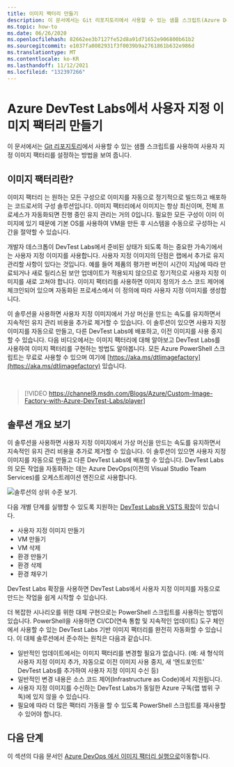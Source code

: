 ```yaml
---
title: 이미지 팩터리 만들기
description: 이 문서에서는 Git 리포지토리에서 사용할 수 있는 샘플 스크립트(Azure DevTest Labs)를 사용하여 사용자 지정 이미지 팩터리를 설정하는 방법을 보여 줍니다.
ms.topic: how-to
ms.date: 06/26/2020
ms.openlocfilehash: 82662ee3b7127fe52d8a91d71652e906800b61b2
ms.sourcegitcommit: e1037fa0082931f3f0039b9a2761861b632e986d
ms.translationtype: MT
ms.contentlocale: ko-KR
ms.lasthandoff: 11/12/2021
ms.locfileid: "132397266"
---
```

# <a name="create-a-custom-image-factory-in-azure-devtest-labs"></a>Azure DevTest Labs에서 사용자 지정 이미지 팩터리 만들기
이 문서에서는 [Git 리포지토리](https://github.com/Azure/azure-devtestlab/tree/master/samples/DevTestLabs/Scripts/ImageFactory)에서 사용할 수 있는 샘플 스크립트를 사용하여 사용자 지정 이미지 팩터리를 설정하는 방법을 보여 줍니다.

## <a name="whats-an-image-factory"></a>이미지 팩터리란?
이미지 팩터리 는 원하는 모든 구성으로 이미지를 자동으로 정기적으로 빌드하고 배포하는 코드로서의 구성 솔루션입니다. 이미지 팩터리에서 이미지는 항상 최신이며, 전체 프로세스가 자동화되면 진행 중인 유지 관리는 거의 0입니다. 필요한 모든 구성이 이미 이미지에 있기 때문에 기본 OS를 사용하여 VM을 만든 후 시스템을 수동으로 구성하는 시간을 절약할 수 있습니다.

개발자 데스크톱이 DevTest Labs에서 준비된 상태가 되도록 하는 중요한 가속기에서는 사용자 지정 이미지를 사용합니다. 사용자 지정 이미지의 단점은 랩에서 추가로 유지 관리할 사항이 있다는 것입니다. 예를 들어 제품의 평가판 버전이 시간이 지남에 따라 만료되거나 새로 릴리스된 보안 업데이트가 적용되지 않으므로 정기적으로 사용자 지정 이미지를 새로 고쳐야 합니다. 이미지 팩터리를 사용하면 이미지 정의가 소스 코드 제어에 체크인되어 있으며 자동화된 프로세스에서 이 정의에 따라 사용자 지정 이미지를 생성합니다.

이 솔루션을 사용하면 사용자 지정 이미지에서 가상 머신을 만드는 속도를 유지하면서 지속적인 유지 관리 비용을 추가로 제거할 수 있습니다. 이 솔루션이 있으면 사용자 지정 이미지를 자동으로 만들고, 다른 DevTest Labs에 배포하고, 이전 이미지를 사용 중지할 수 있습니다. 다음 비디오에서는 이미지 팩터리에 대해 알아보고 DevTest Labs를 사용하여 이미지 팩터리를 구현하는 방법도 알아봅니다.  모든 Azure PowerShell 스크립트는 무료로 사용할 수 있으며 여기에 [https://aka.ms/dtlimagefactory](https://aka.ms/dtlimagefactory) 있습니다.

<br/>

> [!VIDEO https://channel9.msdn.com/Blogs/Azure/Custom-Image-Factory-with-Azure-DevTest-Labs/player]


## <a name="high-level-view-of-the-solution"></a>솔루션 개요 보기
이 솔루션을 사용하면 사용자 지정 이미지에서 가상 머신을 만드는 속도를 유지하면서 지속적인 유지 관리 비용을 추가로 제거할 수 있습니다. 이 솔루션이 있으면 사용자 지정 이미지를 자동으로 만들고 다른 DevTest Labs에 배포할 수 있습니다. DevTest Labs의 모든 작업을 자동화하는 데는 Azure DevOps(이전의 Visual Studio Team Services)를 오케스트레이션 엔진으로 사용합니다.

![솔루션의 상위 수준 보기.](./media/create-image-factory/high-level-view-of-solution.png)

다음 개별 단계를 실행할 수 있도록 지원하는 [DevTest Labs용 VSTS 확장](https://marketplace.visualstudio.com/items?itemName=ms-azuredevtestlabs.tasks)이 있습니다.

- 사용자 지정 이미지 만들기
- VM 만들기
- VM 삭제
- 환경 만들기
- 환경 삭제
- 환경 채우기

DevTest Labs 확장을 사용하면 DevTest Labs에서 사용자 지정 이미지를 자동으로 만드는 작업을 쉽게 시작할 수 있습니다.

더 복잡한 시나리오를 위한 대체 구현으로는 PowerShell 스크립트를 사용하는 방법이 있습니다. PowerShell을 사용하면 CI/CD(연속 통합 및 지속적인 업데이트) 도구 체인에서 사용할 수 있는 DevTest Labs 기반 이미지 팩터리를 완전히 자동화할 수 있습니다. 이 대체 솔루션에서 준수하는 원칙은 다음과 같습니다.

- 일반적인 업데이트에서는 이미지 팩터리를 변경할 필요가 없습니다. (예: 새 형식의 사용자 지정 이미지 추가, 자동으로 이전 이미지 사용 중지, 새 ‘엔드포인트’ DevTest Labs를 추가하여 사용자 지정 이미지 수신 등)
- 일반적인 변경 내용은 소스 코드 제어(Infrastructure as Code)에서 지원됩니다.
- 사용자 지정 이미지를 수신하는 DevTest Labs가 동일한 Azure 구독(랩 범위 구독)에 있지 않을 수 있습니다.
- 필요에 따라 더 많은 팩터리 가동을 할 수 있도록 PowerShell 스크립트를 재사용할 수 있어야 합니다.

## <a name="next-steps"></a>다음 단계
이 섹션의 다음 문서인 [Azure DevOps 에서 이미지 팩터리 실행으로](image-factory-set-up-devops-lab.md)이동합니다.
